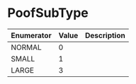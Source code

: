 # PoofSubType

| Enumerator | Value | Description |
| ---------- | ----- | ----------- |
| NORMAL     | 0     |             |
| SMALL      | 1     |             |
| LARGE      | 3     |             |
